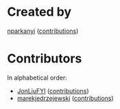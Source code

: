 # Created by
[nparkanyi](https://github.com/nparkanyi) ([contributions](https://github.com/nparkanyi/gedit3-vim-mode/commits?author=nparkanyi))

# Contributors
In alphabetical order:
* [JonLiuFYI](https://github.com/JonLiuFYI) ([contributions](https://github.com/nparkanyi/gedit3-vim-mode/commits?author=JonLiuFYI))
* [marekjedrzejewski](https://github.com/marekjedrzejewski) ([contributions](https://github.com/nparkanyi/gedit3-vim-mode/commits?author=marekjedrzejewski))
